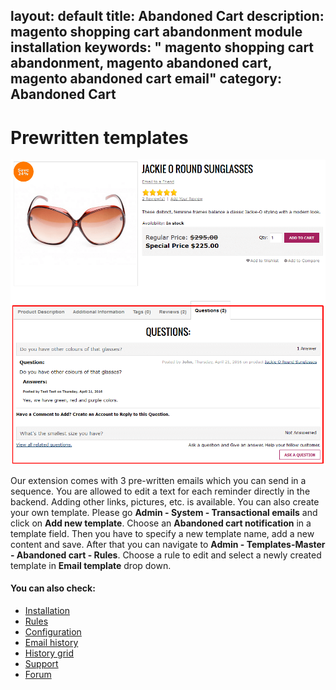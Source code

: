 layout: default
title: Abandoned Cart
description: magento shopping cart abandonment module installation
keywords: " magento shopping cart abandonment, magento abandoned cart, magento
abandoned cart email"
category: Abandoned Cart
---

# Prewritten templates

![Product page view](/images/m1/extensions/askit/askit1.png)

Our extension comes with 3 pre-written emails which you can send in a sequence. You are allowed to edit a text for each reminder directly in the backend. Adding other links, pictures, etc. is available. You can also create your own template. 
Please go **Admin - System - Transactional emails** and click on **Add new template**. Choose an **Abandoned cart notification** in a template field. Then you have to specify a new template name, add a new content and save. After that you can navigate to **Admin - Templates-Master - Abandoned cart - Rules**. Choose a rule to edit and select a newly created template in **Email template** drop down.

#### You can also check:

*   [Installation](../installation/)
*   [Rules](../rules/)
*	[Configuration](../configuration/)
*   [Email history](../email-history/)
*   [History grid](../history-grid/)
*   [Support](https://swissuplabs.com/contacts/)
*   [Forum](https://swissuplabs.com/magento-forum/)